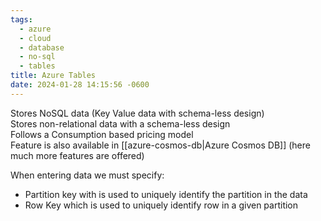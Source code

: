 ```yaml
---
tags:
  - azure
  - cloud
  - database
  - no-sql
  - tables
title: Azure Tables
date: 2024-01-28 14:15:56 -0600
---
```


Stores NoSQL data (Key Value data with schema-less design)  
Stores non-relational data with a schema-less design  
Follows a Consumption based pricing model  
Feature is also available in [[azure-cosmos-db|Azure Cosmos DB]] (here much more features are offered)

When entering data we must specify:
* Partition key with is used to uniquely identify the partition in the data
* Row Key which is used to uniquely identify row in a given partition
